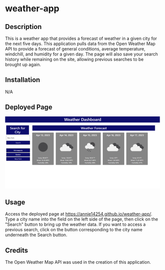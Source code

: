 # weather-app

## Description
This is a weather app that provides a forecast of weather in a given city for the next five days. This application pulls data from the Open Weather Map API to provide a forecast of general conditions, average temperature, windchill, and humidity for a given day. The page will also save your search history while remaining on the site, allowing previous searches to be brought up again.

## Installation
N/A

## Deployed Page
<img src = "./assets/images/deployedpage.png" alt = "An image of the deployed weather app, with a weather forecast shown for New York"/>

## Usage
Access the deployed page at https://annie14254.github.io/weather-app/. Type a city name into the field on the left side of the page, then click on the "Search" button to bring up the weather data. If you want to access a previous search, click on the button corresponding to the city name underneath the Search button.

## Credits
The Open Weather Map API was used in the creation of this application.

